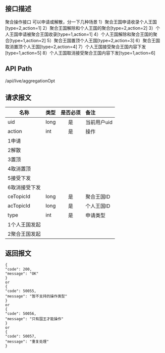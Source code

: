 ## 接口描述
聚合操作接口
可以申请或解散，分一下几种场景
1）聚合王国申请收录个人王国[type=2,action=1]
2）聚合王国解除和个人王国的聚合[type=2,action=2]
3）个人王国申请被聚合王国收录[type=1,action=1]
4）个人王国解除和聚合王国的聚合[type=1,action=2]
5）聚合王国置顶个人王国[type=2,action=3]
6）聚合王国取消置顶个人王国[type=2,action=4]
7）个人王国接受聚合王国内容下发[type=1,action=5]
8）个人王国取消接受聚合王国内容下发[type=1,action=6]
## API Path
/api/live/aggregationOpt
## 请求报文
|名称         |类型           |是否必须   |备注                                 |
|-------------|:--------------|:---------:|:------------------------------------|
|uid    |long    |是    |当前用户uid    |
|action    |int    |是    |操作    |
|1申请    |    |    |    |
|2解散    |    |    |    |
|3置顶    |    |    |    |
|4取消置顶    |    |    |    |
|5接受下发    |    |    |    |
|6取消接受下发    |    |    |    |
|ceTopicId    |long    |是    |聚合王国ID    |
|acTopicId    |long    |是    |个人王国ID    |
|type    |int    |是    |申请类型    |
|1个人王国发起    |    |    |    |
|2聚合王国发起    |    |    |    |
## 返回报文
    {
    "code": 200,
    "message": "OK"
    }
    or
    {
    "code": 50055,
    "message": "暂不支持的操作类型"
    }
    or
    {
    "code": 50056,
    "message": "只有国王才能操作"
    }
    or
    {
    "code": 50057,
    "message": "重复处理"
    }
